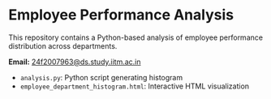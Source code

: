 # Employee Performance Analysis

This repository contains a Python-based analysis of employee performance distribution across departments.

**Email:** 24f2007963@ds.study.iitm.ac.in

- `analysis.py`: Python script generating histogram
- `employee_department_histogram.html`: Interactive HTML visualization
